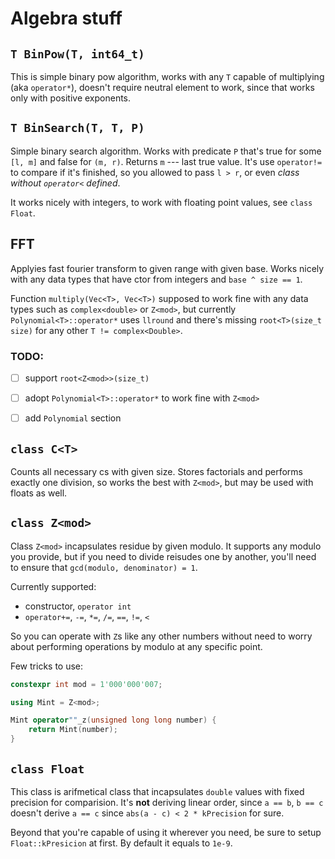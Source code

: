 # Algebra stuff

## `T BinPow(T, int64_t)`

This is simple binary pow algorithm, works with any `T` capable of multiplying (aka `operator*`), doesn't require neutral element to work, since that works only with positive exponents.



## `T BinSearch(T, T, P)`

Simple binary search algorithm. Works with predicate `P` that's true for some `[l, m]` and false for `(m, r)`. Returns `m` --- last true value. It's use `operator!=` to compare if it's finished, so you allowed to pass `l > r`, or even _class without `operator<` defined_.

It works nicely with integers, to work with floating point values, see `class Float`.



## FFT

Applyies fast fourier transform to given range with given base. Works nicely with any data types that have ctor from integers and `base ^ size == 1`. 

Function `multiply(Vec<T>, Vec<T>)` supposed to work fine with any data types such as `complex<double>` or `Z<mod>`, but currently `Polynomial<T>::operator*` uses `llround` and there's missing `root<T>(size_t size)` for any other `T != complex<Double>`.

### TODO:

- [ ] support `root<Z<mod>>(size_t)`
- [ ] adopt `Polynomial<T>::operator*` to work fine with `Z<mod>`
- [ ] add `Polynomial` section



## `class C<T>`

Counts all necessary cs with given size. Stores factorials and performs exactly one division, so works the best with `Z<mod>`, but may be used with floats as well.



## `class Z<mod>`

Class `Z<mod>` incapsulates residue by given modulo. 
It supports any modulo you provide, but if you need to divide reisudes one by another, you'll need to ensure that `gcd(modulo, denominator) = 1`.

Currently supported: 
- constructor, `operator int`
- `operator+=`, `-=`, `*=`, `/=`, `==`, `!=`, `<`

So you can operate with `Z`s like any other numbers without need to worry about performing operations by modulo at any specific point.

Few tricks to use:

```cpp
constexpr int mod = 1'000'000'007;

using Mint = Z<mod>;

Mint operator""_z(unsigned long long number) {
	return Mint(number);
}
```



## `class Float`

This class is arifmetical class that incapsulates `double` values with fixed precision for comparision. It's **not** deriving linear order, since `a == b`, `b == c` doesn't derive `a == c` since `abs(a - c) < 2 * kPrecision` for sure. 



Beyond that you're capable of using it wherever you need, be sure to setup `Float::kPresicion` at first. By default it equals to `1e-9`.

